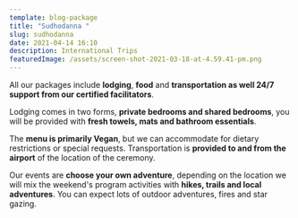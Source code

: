 ```yaml
---
template: blog-package
title: "Sudhodanna "
slug: sudhodanna
date: 2021-04-14 16:10
description: International Trips
featuredImage: /assets/screen-shot-2021-03-18-at-4.59.41-pm.png
---
```

All our packages include **lodging**, **food** and **transportation as well 24/7 support from our certified facilitators**. 

Lodging comes in two forms, **private bedrooms and shared bedrooms**, you will be provided with **fresh towels, mats and bathroom essentials**. 

The **menu is primarily Vegan**, but we can accommodate for dietary restrictions or special requests. Transportation is **provided to and from the airport** of the location of the ceremony. 

Our events are **choose your own adventure**, depending on the location we will mix the weekend's program activities with **hikes, trails and local adventures**. You can expect lots of outdoor adventures, fires and star gazing.